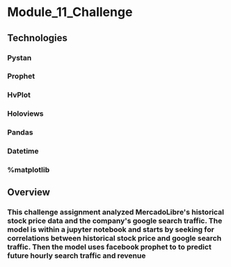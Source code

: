 # Module_11_Challenge
## Technologies
### Pystan
### Prophet
### HvPlot
### Holoviews
### Pandas
### Datetime
### %matplotlib

## Overview
### This challenge assignment analyzed MercadoLibre's historical stock price data and the company's google search traffic. The model is within a jupyter notebook and starts by seeking for correlations between historical stock price and google search traffic. Then the model uses facebook prophet to to predict future hourly search traffic and revenue